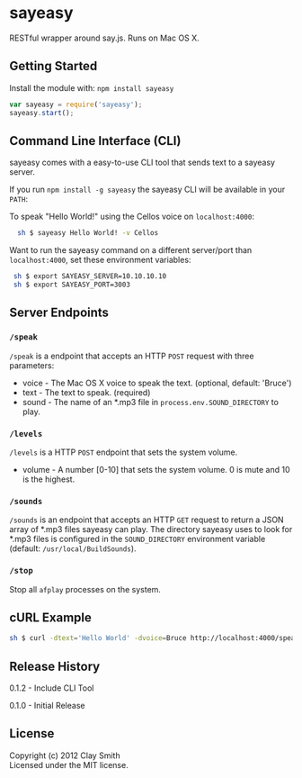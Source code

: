 # sayeasy

RESTful wrapper around say.js. Runs on Mac OS X.

## Getting Started
Install the module with: `npm install sayeasy`

```javascript
var sayeasy = require('sayeasy');
sayeasy.start();
```
## Command Line Interface (CLI)

sayeasy comes with a easy-to-use CLI tool that sends text to a sayeasy server.

If you run `npm install -g sayeasy` the sayeasy CLI will be available in your `PATH`:

To speak "Hello World!" using the Cellos voice on `localhost:4000`:

```sh
  sh $ sayeasy Hello World! -v Cellos
```

Want to run the sayeasy command on a different server/port than `localhost:4000`, set these environment variables:

```sh
 sh $ export SAYEASY_SERVER=10.10.10.10
 sh $ export SAYEASY_PORT=3003
```

## Server Endpoints

### `/speak`

`/speak` is a endpoint that accepts an HTTP `POST` request with three parameters:

* voice - The Mac OS X voice to speak the text. (optional, default: 'Bruce')
* text - The text to speak. (required)
* sound - The name of an *.mp3 file in `process.env.SOUND_DIRECTORY` to play.

### `/levels`

`/levels` is a HTTP `POST` endpoint that sets the system volume.

* volume - A number [0-10] that sets the system volume. 0 is mute and 10 is the highest. 

### `/sounds`

`/sounds` is an endpoint that accepts an HTTP `GET` request to return a JSON array of *.mp3 files sayeasy can play. The directory sayeasy uses to look for *.mp3 files is configured in the `SOUND_DIRECTORY` environment variable (default: `/usr/local/BuildSounds`).
 
### `/stop`

Stop all `afplay` processes on the system.

## cURL Example

```sh
sh $ curl -dtext='Hello World' -dvoice=Bruce http://localhost:4000/speak
```

## Release History

0.1.2 - Include CLI Tool

0.1.0 - Initial Release

## License
Copyright (c) 2012 Clay Smith  
Licensed under the MIT license.
